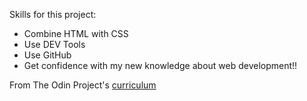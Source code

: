 Skills for this project:

- Combine HTML with CSS
- Use DEV Tools
- Use GitHub
- Get confidence with my new knowledge about web development!!

From The Odin Project's [curriculum](http://www.theodinproject.com/web-development-101/html-css)